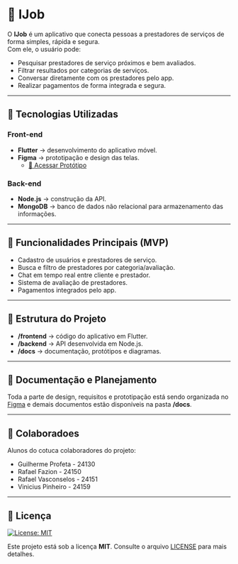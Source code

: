 # 🔨 IJob  

O **IJob** é um aplicativo que conecta pessoas a prestadores de serviços de forma simples, rápida e segura.  
Com ele, o usuário pode:  
- Pesquisar prestadores de serviço próximos e bem avaliados.  
- Filtrar resultados por categorias de serviços.  
- Conversar diretamente com os prestadores pelo app.  
- Realizar pagamentos de forma integrada e segura.  

---

## 🚀 Tecnologias Utilizadas  

### Front-end  
- **Flutter** → desenvolvimento do aplicativo móvel.  
- **Figma** → prototipação e design das telas.  
  - [🎨 Acessar Protótipo](https://www.figma.com/design/x5LYHjMTQsNDfcvWQl1gc2/Untitled?node-id=0-1&t=mNvyyYrPl8MyQJWK-1)

### Back-end  
- **Node.js** → construção da API.  
- **MongoDB** → banco de dados não relacional para armazenamento das informações.  

---

## 📌 Funcionalidades Principais (MVP)  
- Cadastro de usuários e prestadores de serviço.  
- Busca e filtro de prestadores por categoria/avaliação.  
- Chat em tempo real entre cliente e prestador.  
- Sistema de avaliação de prestadores.  
- Pagamentos integrados pelo app.  

---

## 📂 Estrutura do Projeto  
- **/frontend** → código do aplicativo em Flutter.  
- **/backend** → API desenvolvida em Node.js.  
- **/docs** → documentação, protótipos e diagramas.  

---

## 📖 Documentação e Planejamento  
Toda a parte de design, requisitos e prototipação está sendo organizada no [Figma](https://www.figma.com/design/x5LYHjMTQsNDfcvWQl1gc2/Untitled?node-id=0-1&t=mNvyyYrPl8MyQJWK-1) e demais documentos estão disponíveis na pasta **/docs**.  

---

## 🤝 Colaboradoes  
Alunos do cotuca colaboradores do projeto:  
- Guilherme Profeta - 24130
- Rafael Fazion - 24150
- Rafael Vasconselos - 24151
- Vinicius Pinheiro - 24159

---

## 📄 Licença  

[![License: MIT](https://img.shields.io/badge/License-MIT-yellow.svg)](LICENSE)  

Este projeto está sob a licença **MIT**. Consulte o arquivo [LICENSE](LICENSE) para mais detalhes.  
